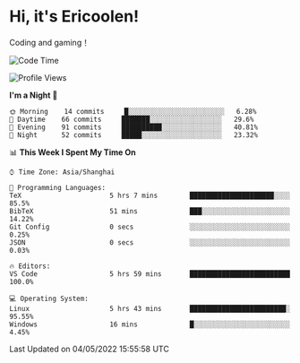 # Hi, it's Ericoolen!
Coding and gaming！

<!--START_SECTION:waka-->
![Code Time](http://img.shields.io/badge/Code%20Time-229%20hrs%2034%20mins-blue)

![Profile Views](http://img.shields.io/badge/Profile%20Views-0-blue)

**I'm a Night 🦉** 

```text
🌞 Morning    14 commits     █░░░░░░░░░░░░░░░░░░░░░░░░   6.28% 
🌆 Daytime    66 commits     ███████░░░░░░░░░░░░░░░░░░   29.6% 
🌃 Evening    91 commits     ██████████░░░░░░░░░░░░░░░   40.81% 
🌙 Night      52 commits     █████░░░░░░░░░░░░░░░░░░░░   23.32%

```


📊 **This Week I Spent My Time On** 

```text
⌚︎ Time Zone: Asia/Shanghai

💬 Programming Languages: 
TeX                      5 hrs 7 mins        █████████████████████░░░░   85.5% 
BibTeX                   51 mins             ███░░░░░░░░░░░░░░░░░░░░░░   14.22% 
Git Config               0 secs              ░░░░░░░░░░░░░░░░░░░░░░░░░   0.25% 
JSON                     0 secs              ░░░░░░░░░░░░░░░░░░░░░░░░░   0.03%

🔥 Editors: 
VS Code                  5 hrs 59 mins       █████████████████████████   100.0%

💻 Operating System: 
Linux                    5 hrs 43 mins       ████████████████████████░   95.55% 
Windows                  16 mins             █░░░░░░░░░░░░░░░░░░░░░░░░   4.45%

```


 Last Updated on 04/05/2022 15:55:58 UTC
<!--END_SECTION:waka-->

